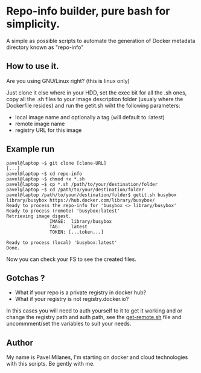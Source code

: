# Repo-info builder, pure bash for simplicity.

A simple as possible scripts to automate the generation of Docker metadata directory known as "repo-info"

## How to use it.

Are you using GNU/Linux right? (this is linux only)

Just clone it else where in your HDD, set the exec bit for all the .sh ones, copy all the .sh files to your image description folder (usualy where the Dockerfile resides) and run the getit.sh wiht the following parameters:

* local image name and optionally a tag (will default to :latest)
* remote image name
* registry URL for this image

## Example run

```
pavel@laptop ~$ git clone [clone-URL]
[...]
pavel@laptop ~$ cd repo-info
pavel@laptop ~$ chmod +x *.sh
pavel@laptop ~$ cp *.sh /path/to/your/destination/folder
pavel@laptop ~$ cd /path/to/your/destination/folder
pavel@laptop /path/to/your/destination/folder$ getit.sh busybox library/busybox https://hub.docker.com/library/busybox/
Ready to process the repo-info for 'busybox <> library/busybox'
Ready to process (remote) 'busybox:latest'
Retrieving image digest.
                IMAGE:  library/busybox
                TAG:    latest
                TOKEN: [...token...]

Ready to process (local) 'busybox:latest'
Done.
```

Now you can check your FS to see the created files.

## Gotchas ? 

* What if your repo is a private registry in docker hub?
* What if your registry is not registry.docker.io?

In this cases you will need to auth yourself to it to get it working and or change the registry path and auth path, see the [get-remote.sh](./get-remote.sh) file and uncommment/set the variables to suit your needs.

## Author

My name is Pavel Milanes, I'm starting on docker and cloud technologies with this scripts. Be gently with me.
  